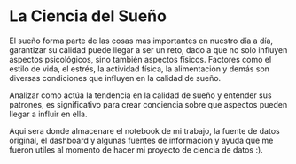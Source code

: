 # La Ciencia del Sueño
El sueño forma parte de las cosas mas importantes en nuestro día a día, garantizar su calidad puede llegar a ser un reto, dado a que no solo influyen aspectos psicológicos, sino también aspectos físicos. Factores como el estilo de vida, el estrés, la actividad física, la alimentación y demás son diversas condiciones que influyen en la calidad de sueño.

Analizar como actúa la tendencia en la calidad de sueño y entender sus patrones, es significativo para crear conciencia sobre que aspectos pueden llegar a influir en ella.

Aqui sera donde almacenare el notebook de mi trabajo, la fuente de datos original, el dashboard y algunas fuentes de informacion y ayuda que me fueron utiles al momento de hacer mi proyecto de ciencia de datos :).
